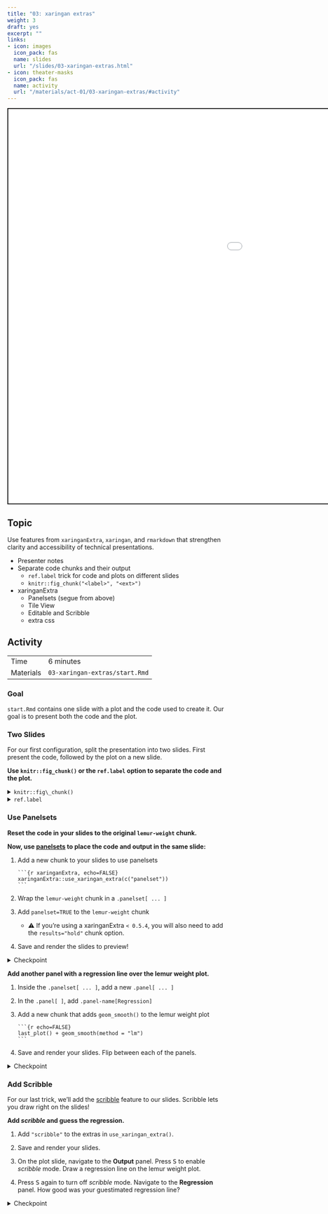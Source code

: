 ```yaml
---
title: "03: xaringan extras"
weight: 3
draft: yes
excerpt: ""
links:
- icon: images
  icon_pack: fas
  name: slides
  url: "/slides/03-xaringan-extras.html"
- icon: theater-masks
  icon_pack: fas
  name: activity
  url: "/materials/act-01/03-xaringan-extras/#activity"
---
```


<script src="{{< blogdown/postref >}}index_files/clipboard/clipboard.min.js"></script>
<link href="{{< blogdown/postref >}}index_files/xaringanExtra-clipboard/xaringanExtra-clipboard.css" rel="stylesheet" />
<script src="{{< blogdown/postref >}}index_files/xaringanExtra-clipboard/xaringanExtra-clipboard.js"></script>
<script>window.xaringanExtraClipboard(null, {"button":"Copy Code","success":"Copied!","error":"Press Ctrl+C to Copy"})</script>
<script src="{{< blogdown/postref >}}index_files/fitvids/fitvids.min.js"></script>
<div class="shareagain" style="min-width:300px;margin:1em auto;">
<iframe src="/slides/03-xaringan-extras.html" width="1600" height="900" style="border:2px solid currentColor;" loading="lazy" allowfullscreen></iframe>
<script>fitvids('.shareagain', {players: 'iframe'});</script>
</div>

## Topic

Use features from `xaringanExtra`, `xaringan`, and `rmarkdown` that strengthen clarity and accessibility of technical presentations.

-   Presenter notes
-   Separate code chunks and their output
    -   `ref.label` trick for code and plots on different slides
    -   `knitr::fig_chunk("<label>", "<ext>")`
-   xaringanExtra
    -   Panelsets (segue from above)
    -   Tile View
    -   Editable and Scribble
    -   extra css

## Activity

<div class="activity-table">

|           |                                |
|:----------|:-------------------------------|
| Time      | 6 minutes                      |
| Materials | `03-xaringan-extras/start.Rmd` |

</div>

### Goal

`start.Rmd` contains one slide with a plot and the code used to create it.
Our goal is to present both the code and the plot.

### Two Slides

For our first configuration, split the presentation into two slides.
First present the code, followed by the plot on a new slide.

<div class="activity-step">

**Use `knitr::fig_chunk()` or the `ref.label` option to separate the code and the plot.**

<details>
<summary>
<code>knitr::fig\_chunk()</code>
</summary>

    ```{r lemur-weight, fig.show="hide"}
    # ggplot2 plotting code
    ```

    ---

    ![Figure alt text](`r knitr::fig_chunk("lemur-weight", "png")`)

</details>
<details>
<summary>
<code>ref.label</code>
</summary>

    ```{r lemur-weight, eval=FALSE}
    # ggplot2 plotting code
    ```

    ---

    ```{r ref.label="lemur-weight", echo=FALSE}

    ```

</details>

</div>

### Use Panelsets

<div class="activity-step">

**Reset the code in your slides to the original `lemur-weight` chunk.**

</div>

<div class="activity-step">

**Now, use [panelsets](https://pkg.garrickadenbuie.com/xaringanExtra/#/panelset)
to place the code and output in the same slide:**

1.  Add a new chunk to your slides to use panelsets

        ```{r xaringanExtra, echo=FALSE}
        xaringanExtra::use_xaringan_extra(c("panelset"))
        ```

2.  Wrap the `lemur-weight` chunk in a `.panelset[ ... ]`

3.  Add `panelset=TRUE` to the `lemur-weight` chunk

    -   ⚠️ If you’re using a xaringanExtra `< 0.5.4`,
        you will also need to add the `results="hold"` chunk option.

4.  Save and render the slides to preview!

<details>
<summary>
Checkpoint
</summary>

    .panelset[

    ```{r lemur-weight, panelset=TRUE}
    library(tidyverse)
    lemurs <- readRDS("lemurs.rds")

    lemurs %>%
      filter(
        common_name == "Ring-Tailed Lemur",
        between(age_at_wt_y, 1, 5)
      ) %>%
      ggplot() +
      aes(x = age_at_wt_y, y = weight) +
      geom_point() +
      labs(
        x = "Age at Weight",
        y = "Weight (g)",
        title = "Weight Gain of Young Ring-Tailed Lemurs"
      )
    ```

    ]

</details>

</div>

<div class="activity-step">

**Add another panel with a regression line over the lemur weight plot.**

1.  Inside the `.panelset[ ... ]`, add a new `.panel[ ... ]`

2.  In the `.panel[ ]`, add `.panel-name[Regression]`

3.  Add a new chunk that adds `geom_smooth()` to the lemur weight plot

        ```{r echo=FALSE}
        last_plot() + geom_smooth(method = "lm")
        ```

4.  Save and render your slides. Flip between each of the panels.

<details>
<summary>
Checkpoint
</summary>

    .panel[
    .panel-name[Regression]

    ```{r echo=FALSE}
    last_plot() + geom_smooth(method = "lm")
    ```
    ]

</details>

</div>

### Add Scribble

For our last trick,
we’ll add the [scribble](https://pkg.garrickadenbuie.com/xaringanExtra/#/scribble)
feature to our slides.
Scribble lets you draw right on the slides!

<div class="activity-step">

**Add *scribble* and guess the regression.**

1.  Add `"scribble"` to the extras in `use_xaringan_extra()`.

2.  Save and render your slides.

3.  On the plot slide, navigate to the **Output** panel.
    Press <kbd>S</kbd> to enable *scribble* mode.
    Draw a regression line on the lemur weight plot.

4.  Press <kbd>S</kbd> again to turn off *scribble* mode.
    Navigate to the **Regression** panel.
    How good was your guestimated regression line?

<details>
<summary>
Checkpoint
</summary>

``` r
xaringanExtra::use_xaringan_extra(c("panelset", "scribble"))
```

</details>

</div>
